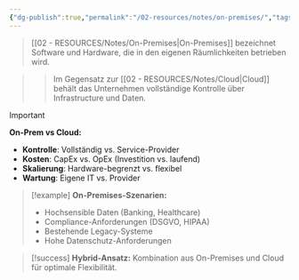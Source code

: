 ```yaml
---
{"dg-publish":true,"permalink":"/02-resources/notes/on-premises/","tags":["infrastruktur/deployment","cloud/vergleich"],"noteIcon":"","updated":"2025-09-16T16:45:38.241+02:00"}
---
```



>[[02 - RESOURCES/Notes/On-Premises\|On-Premises]] bezeichnet Software und Hardware, die in den eigenen Räumlichkeiten betrieben wird.

>>Im Gegensatz zur [[02 - RESOURCES/Notes/Cloud\|Cloud]] behält das Unternehmen vollständige Kontrolle über Infrastructure und Daten.

>[!important] 
>**On-Prem vs Cloud:**
>- **Kontrolle**: Vollständig vs. Service-Provider
>- **Kosten**: CapEx vs. OpEx (Investition vs. laufend)
>- **Skalierung**: Hardware-begrenzt vs. flexibel
>- **Wartung**: Eigene IT vs. Provider

>[!example] 
>**On-Premises-Szenarien:**
>- Hochsensible Daten (Banking, Healthcare)
>- Compliance-Anforderungen (DSGVO, HIPAA)
>- Bestehende Legacy-Systeme
>- Hohe Datenschutz-Anforderungen

>[!success] 
>**Hybrid-Ansatz:** Kombination aus On-Premises und Cloud für optimale Flexibilität.
